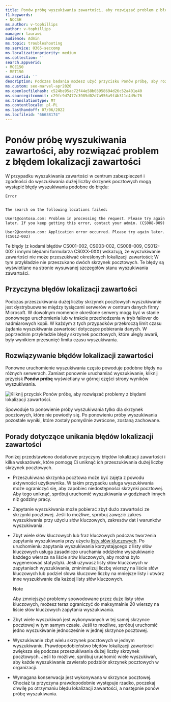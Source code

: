 ```yaml
---
title: Ponów próbę wyszukiwania zawartości, aby rozwiązać problem z błędem lokalizacji zawartości
f1.keywords:
- NOCSH
ms.author: v-tophillips
author: v-tophillips
manager: laurawi
audience: Admin
ms.topic: troubleshooting
ms.service: O365-seccomp
ms.localizationpriority: medium
ms.collection: ''
search.appverid:
- MOE150
- MET150
ms.assetid: ''
description: Podczas badania możesz użyć przycisku Ponów próbę, aby rozwiązać problemy z wyszukiwaniem zawartości z błędami lokalizacji zawartości.
ms.custom: seo-marvel-apr2020
ms.openlocfilehash: c524be95ac72f44e58b03958694d26c52a401e40
ms.sourcegitcommit: c29fc9d7477c3985d02d7a956a9f4b311c4d9c76
ms.translationtype: MT
ms.contentlocale: pl-PL
ms.lasthandoff: 07/06/2022
ms.locfileid: "66638174"
---
```

# <a name="retry-a-content-search-to-resolve-a-content-location-error"></a>Ponów próbę wyszukiwania zawartości, aby rozwiązać problem z błędem lokalizacji zawartości

W przypadku wyszukiwania zawartości w centrum zabezpieczeń i zgodności do wyszukiwania dużej liczby skrzynek pocztowych mogą wystąpić błędy wyszukiwania podobne do błędu:

```text
Error


The search on the following locations failed:

User1@contoso.com: Problem in processing the request. Please try again later. If you keep getting this error, contact your admin. (CS008-009)

User2@contoso.com: Application error occurred. Please try again later. (CS012-002)
```

Te błędy (z kodami błędów CS001-002, CS003-002, CS008-009, CS012-002 i innymi błędami formularza CS0XX-0XX) wskazują, że wyszukiwanie zawartości nie może przeszukiwać określonych lokalizacji zawartości; W tym przykładzie nie przeszukano dwóch skrzynek pocztowych. Te błędy są wyświetlane na stronie wysuwanej szczegółów stanu wyszukiwania zawartości.

## <a name="cause-of-content-location-errors"></a>Przyczyna błędów lokalizacji zawartości

Podczas przeszukiwania dużej liczby skrzynek pocztowych wyszukiwanie jest dystrybuowane między tysiącami serwerów w centrum danych firmy Microsoft. W dowolnym momencie określone serwery mogą być w stanie ponownego uruchomienia lub w trakcie przechodzenia w tryb failover do nadmiarowych kopii. W każdym z tych przypadków przekroczą limit czasu żądania wyszukiwania zawartości dotyczące pobierania danych. W poprzednim przykładzie błędy skrzynek pocztowych, które uległy awarii, były wynikiem przesunięć limitu czasu wyszukiwania.

## <a name="resolving-content-location-errors"></a>Rozwiązywanie błędów lokalizacji zawartości

Ponowne uruchomienie wyszukiwania często powoduje podobne błędy na różnych serwerach. Zamiast ponownie uruchamiać wyszukiwanie, kliknij przycisk **Ponów próbę** wyświetlany w górnej części strony wyników wyszukiwania.

![Kliknij przycisk Ponów próbę, aby rozwiązać problemy z błędami lokalizacji zawartości.](../media/retrycontentsearch3.png)

Spowoduje to ponowienie próby wyszukiwania tylko dla skrzynek pocztowych, które nie powiodły się. Po ponowieniu próby wyszukiwania pozostałe wyniki, które zostały pomyślnie zwrócone, zostaną zachowane.

## <a name="tips-to-avoid-content-location-errors"></a>Porady dotyczące unikania błędów lokalizacji zawartości

Poniżej przedstawiono dodatkowe przyczyny błędów lokalizacji zawartości i kilka wskazówek, które pomogą Ci uniknąć ich przeszukiwania dużej liczby skrzynek pocztowych.

- Przeszukiwana skrzynka pocztowa może być zajęta z powodu aktywności użytkownika. W takim przypadku usługa wyszukiwania może ograniczyć się, aby zapobiec niedostępności skrzynki pocztowej. Aby tego uniknąć, spróbuj uruchomić wyszukiwania w godzinach innych niż godziny pracy.

- Zapytanie wyszukiwania może pobierać zbyt dużo zawartości ze skrzynki pocztowej. Jeśli to możliwe, spróbuj zawęzić zakres wyszukiwania przy użyciu słów kluczowych, zakresów dat i warunków wyszukiwania.

- Zbyt wiele słów kluczowych lub fraz kluczowych podczas tworzenia zapytania wyszukiwania przy użyciu [listy słów kluczowych](view-keyword-statistics-for-content-search.md#get-keyword-statistics-for-searches). Po uruchomieniu zapytania wyszukiwania korzystającego z listy słów kluczowych usługa zasadniczo uruchamia oddzielne wyszukiwanie każdego wiersza na liście słów kluczowych, aby można było wygenerować statystyki. Jeśli używasz listy słów kluczowych w zapytaniach wyszukiwania, zminimalizuj liczbę wierszy na liście słów kluczowych lub podziel słowa kluczowe liczby na mniejsze listy i utwórz inne wyszukiwanie dla każdej listy słów kluczowych.

  > [!NOTE]
  > Aby zmniejszyć problemy spowodowane przez duże listy słów kluczowych, możesz teraz ograniczyć do maksymalnie 20 wierszy na liście słów kluczowych zapytania wyszukiwania.

- Zbyt wiele wyszukiwań jest wykonywanych w tej samej skrzynce pocztowej w tym samym czasie. Jeśli to możliwe, spróbuj uruchomić jedno wyszukiwanie jednocześnie w jednej skrzynce pocztowej.

- Wyszukiwanie zbyt wielu skrzynek pocztowych w jednym wyszukiwaniu. Prawdopodobieństwo błędów lokalizacji zawartości zwiększa się podczas przeszukiwania dużej liczby skrzynek pocztowych. Jeśli to możliwe, spróbuj uruchomić wiele wyszukiwań, aby każde wyszukiwanie zawierało podzbiór skrzynek pocztowych w organizacji.

- Wymagana konserwacja jest wykonywana w skrzynce pocztowej. Chociaż ta przyczyna prawdopodobnie występuje rzadko, poczekaj chwilę po otrzymaniu błędu lokalizacji zawartości, a następnie ponów próbę wyszukiwania.
